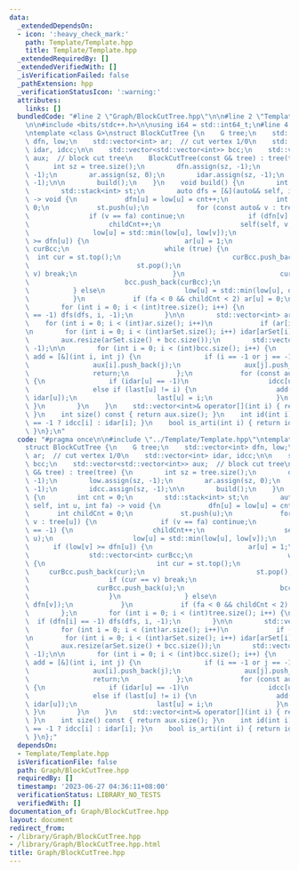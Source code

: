 ```yaml
---
data:
  _extendedDependsOn:
  - icon: ':heavy_check_mark:'
    path: Template/Template.hpp
    title: Template/Template.hpp
  _extendedRequiredBy: []
  _extendedVerifiedWith: []
  _isVerificationFailed: false
  _pathExtension: hpp
  _verificationStatusIcon: ':warning:'
  attributes:
    links: []
  bundledCode: "#line 2 \"Graph/BlockCutTree.hpp\"\n\n#line 2 \"Template/Template.hpp\"\
    \n\n#include <bits/stdc++.h>\n\nusing i64 = std::int64_t;\n#line 4 \"Graph/BlockCutTree.hpp\"\
    \ntemplate <class G>\nstruct BlockCutTree {\n    G tree;\n    std::vector<int>\
    \ dfn, low;\n    std::vector<int> ar;  // cut vertex 1/0\n    std::vector<int>\
    \ idar, idcc;\n\n    std::vector<std::vector<int>> bcc;\n    std::vector<std::vector<int>>\
    \ aux;  // block cut tree\n    BlockCutTree(const G& tree) : tree(tree) {\n  \
    \      int sz = tree.size();\n        dfn.assign(sz, -1);\n        low.assign(sz,\
    \ -1);\n        ar.assign(sz, 0);\n        idar.assign(sz, -1);\n        idcc.assign(sz,\
    \ -1);\n\n        build();\n    }\n    void build() {\n        int cnt = 0;\n\
    \        std::stack<int> st;\n        auto dfs = [&](auto&& self, int u, int fa)\
    \ -> void {\n            dfn[u] = low[u] = cnt++;\n            int childCnt =\
    \ 0;\n            st.push(u);\n            for (const auto& v : tree[u]) {\n \
    \               if (v == fa) continue;\n                if (dfn[v] == -1) {\n\
    \                    childCnt++;\n                    self(self, v, u);\n    \
    \                low[u] = std::min(low[u], low[v]);\n                    if (low[v]\
    \ >= dfn[u]) {\n                        ar[u] = 1;\n                        std::vector<int>\
    \ curBcc;\n                        while (true) {\n                          \
    \  int cur = st.top();\n                            curBcc.push_back(cur);\n \
    \                           st.pop();\n                            if (cur ==\
    \ v) break;\n                        }\n                        curBcc.push_back(u);\n\
    \                        bcc.push_back(curBcc);\n                    }\n     \
    \           } else\n                    low[u] = std::min(low[u], dfn[v]);\n \
    \           }\n            if (fa < 0 && childCnt < 2) ar[u] = 0;\n        };\n\
    \        for (int i = 0; i < (int)tree.size(); i++) {\n            if (dfn[i]\
    \ == -1) dfs(dfs, i, -1);\n        }\n\n        std::vector<int> arSet;\n    \
    \    for (int i = 0; i < (int)ar.size(); i++)\n            if (ar[i]) arSet.push_back(i);\n\
    \n        for (int i = 0; i < (int)arSet.size(); i++) idar[arSet[i]] = i;\n\n\
    \        aux.resize(arSet.size() + bcc.size());\n        std::vector<int> last(tree.size(),\
    \ -1);\n\n        for (int i = 0; i < (int)bcc.size(); i++) {\n            auto\
    \ add = [&](int i, int j) {\n                if (i == -1 or j == -1) return;\n\
    \                aux[i].push_back(j);\n                aux[j].push_back(i);\n\
    \                return;\n            };\n            for (const auto& u : bcc[i])\
    \ {\n                if (idar[u] == -1)\n                    idcc[u] = i + (int)arSet.size();\n\
    \                else if (last[u] != i) {\n                    add(i + (int)arSet.size(),\
    \ idar[u]);\n                    last[u] = i;\n                }\n           \
    \ }\n        }\n    }\n    std::vector<int>& operator[](int i) { return aux[i];\
    \ }\n    int size() const { return aux.size(); }\n    int id(int i) { return idar[i]\
    \ == -1 ? idcc[i] : idar[i]; }\n    bool is_arti(int i) { return idar[i] != -1;\
    \ }\n};\n"
  code: "#pragma once\n\n#include \"../Template/Template.hpp\"\ntemplate <class G>\n\
    struct BlockCutTree {\n    G tree;\n    std::vector<int> dfn, low;\n    std::vector<int>\
    \ ar;  // cut vertex 1/0\n    std::vector<int> idar, idcc;\n\n    std::vector<std::vector<int>>\
    \ bcc;\n    std::vector<std::vector<int>> aux;  // block cut tree\n    BlockCutTree(const\
    \ G& tree) : tree(tree) {\n        int sz = tree.size();\n        dfn.assign(sz,\
    \ -1);\n        low.assign(sz, -1);\n        ar.assign(sz, 0);\n        idar.assign(sz,\
    \ -1);\n        idcc.assign(sz, -1);\n\n        build();\n    }\n    void build()\
    \ {\n        int cnt = 0;\n        std::stack<int> st;\n        auto dfs = [&](auto&&\
    \ self, int u, int fa) -> void {\n            dfn[u] = low[u] = cnt++;\n     \
    \       int childCnt = 0;\n            st.push(u);\n            for (const auto&\
    \ v : tree[u]) {\n                if (v == fa) continue;\n                if (dfn[v]\
    \ == -1) {\n                    childCnt++;\n                    self(self, v,\
    \ u);\n                    low[u] = std::min(low[u], low[v]);\n              \
    \      if (low[v] >= dfn[u]) {\n                        ar[u] = 1;\n         \
    \               std::vector<int> curBcc;\n                        while (true)\
    \ {\n                            int cur = st.top();\n                       \
    \     curBcc.push_back(cur);\n                            st.pop();\n        \
    \                    if (cur == v) break;\n                        }\n       \
    \                 curBcc.push_back(u);\n                        bcc.push_back(curBcc);\n\
    \                    }\n                } else\n                    low[u] = std::min(low[u],\
    \ dfn[v]);\n            }\n            if (fa < 0 && childCnt < 2) ar[u] = 0;\n\
    \        };\n        for (int i = 0; i < (int)tree.size(); i++) {\n          \
    \  if (dfn[i] == -1) dfs(dfs, i, -1);\n        }\n\n        std::vector<int> arSet;\n\
    \        for (int i = 0; i < (int)ar.size(); i++)\n            if (ar[i]) arSet.push_back(i);\n\
    \n        for (int i = 0; i < (int)arSet.size(); i++) idar[arSet[i]] = i;\n\n\
    \        aux.resize(arSet.size() + bcc.size());\n        std::vector<int> last(tree.size(),\
    \ -1);\n\n        for (int i = 0; i < (int)bcc.size(); i++) {\n            auto\
    \ add = [&](int i, int j) {\n                if (i == -1 or j == -1) return;\n\
    \                aux[i].push_back(j);\n                aux[j].push_back(i);\n\
    \                return;\n            };\n            for (const auto& u : bcc[i])\
    \ {\n                if (idar[u] == -1)\n                    idcc[u] = i + (int)arSet.size();\n\
    \                else if (last[u] != i) {\n                    add(i + (int)arSet.size(),\
    \ idar[u]);\n                    last[u] = i;\n                }\n           \
    \ }\n        }\n    }\n    std::vector<int>& operator[](int i) { return aux[i];\
    \ }\n    int size() const { return aux.size(); }\n    int id(int i) { return idar[i]\
    \ == -1 ? idcc[i] : idar[i]; }\n    bool is_arti(int i) { return idar[i] != -1;\
    \ }\n};"
  dependsOn:
  - Template/Template.hpp
  isVerificationFile: false
  path: Graph/BlockCutTree.hpp
  requiredBy: []
  timestamp: '2023-06-27 04:36:11+08:00'
  verificationStatus: LIBRARY_NO_TESTS
  verifiedWith: []
documentation_of: Graph/BlockCutTree.hpp
layout: document
redirect_from:
- /library/Graph/BlockCutTree.hpp
- /library/Graph/BlockCutTree.hpp.html
title: Graph/BlockCutTree.hpp
---
```

